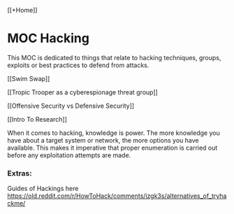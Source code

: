 [[+Home]]

# MOC Hacking
This MOC is dedicated to things that relate to hacking techniques, groups, exploits or best practices to defend from attacks.


[[Swim Swap]]


[[Tropic Trooper as a cyberespionage threat group]]


[[Offensive Security vs Defensive Security]]


[[Intro To Research]]



When it comes to hacking, knowledge is power. The more knowledge you have about a target system or network, the more options you have available. This makes it imperative that proper enumeration is carried out before any exploitation attempts are made.



### Extras:

Guides of Hackings here
https://old.reddit.com/r/HowToHack/comments/izgk3s/alternatives_of_tryhackme/
